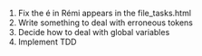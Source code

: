 1. Fix the é in Rémi appears in the file_tasks.html
2. Write something to deal with erroneous tokens
3. Decide how to deal with global variables
4. Implement TDD
